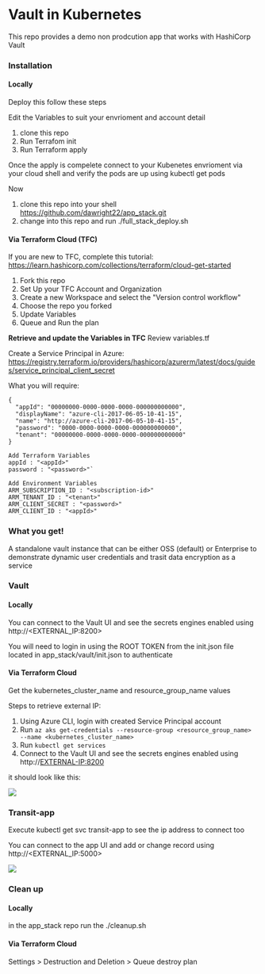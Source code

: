 # Vault in Kubernetes

This repo provides a demo non prodcution app that works with HashiCorp Vault 

### Installation 
#### Locally
Deploy this follow these steps

Edit the Variables to suit your envrioment and account detail

1. clone this repo
2. Run Terrafom init
3. Run Terraform apply 

Once the apply is compelete connect to your Kubenetes envrioment via your cloud shell and verify the pods are up using kubectl get pods

Now

1. clone this repo into your shell https://github.com/dawright22/app_stack.git
2. change into this repo and run ./full_stack_deploy.sh </br>

#### Via Terraform Cloud (TFC)
If you are new to TFC, complete this tutorial: https://learn.hashicorp.com/collections/terraform/cloud-get-started

1. Fork this repo
2. Set Up your TFC Account and Organization
3. Create a new Workspace and select the "Version control workflow" 
4. Choose the repo you forked
5. Update Variables
6. Queue and Run the plan </br>

**Retrieve and update the Variables in TFC**
Review variables.tf

Create a Service Principal in Azure: https://registry.terraform.io/providers/hashicorp/azurerm/latest/docs/guides/service_principal_client_secret

What you will require:</br>
```
{
  "appId": "00000000-0000-0000-0000-000000000000",
  "displayName": "azure-cli-2017-06-05-10-41-15",
  "name": "http://azure-cli-2017-06-05-10-41-15",
  "password": "0000-0000-0000-0000-000000000000",
  "tenant": "00000000-0000-0000-0000-000000000000"
}

Add Terraform Variables 
appId : "<appId>"
password : "<password>"`

Add Environment Variables
ARM_SUBSCRIPTION_ID : "<subscription-id>"
ARM_TENANT_ID : "<tenant>"
ARM_CLIENT_SECRET : "<password>"
ARM_CLIENT_ID : "<appId>"
```

### What you get!
A standalone vault instance that can be either OSS (default) or Enterprise to demonstrate dynamic user credentials and trasit data encryption as a service 

### Vault

#### Locally
You can connect to the Vault UI and see the secrets engines enabled using http://<EXTERNAL_IP:8200>

You will need to login in using the ROOT TOKEN from the init.json file located in app_stack/vault/init.json to authenticate

#### Via Terraform Cloud
Get the kubernetes_cluster_name and resource_group_name values

Steps to retrieve external IP:
1. Using Azure CLI, login with created Service Principal account
2. Run ```az aks get-credentials --resource-group <resource_group_name> --name <kubernetes_cluster_name>```
3. Run ```kubectl get services```
4. Connect to the Vault UI and see the secrets engines enabled using http://<EXTERNAL-IP:8200>

it should look like this:

![](/images/vault.png)

### Transit-app

Execute kubectl get svc transit-app to see the ip address to connect too

You can connect to the app UI and add or change record using http://<EXTERNAL_IP:5000>

![](/images/tranist-app.png)


### Clean up

#### Locally
in the app_stack repo run the ./cleanup.sh

#### Via Terraform Cloud
Settings > Destruction and Deletion > Queue destroy plan



